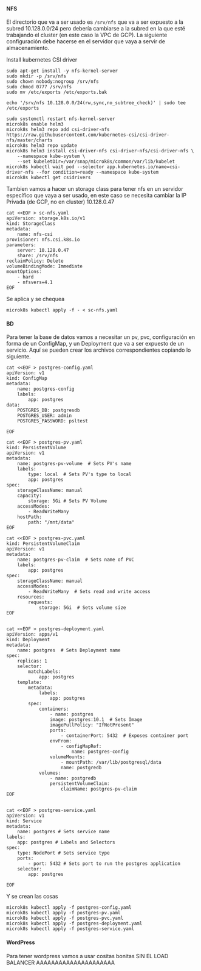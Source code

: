 
#### NFS

El directorio que va a ser usado es `/srv/nfs` que va a ser expuesto a la subred 10.128.0.0/24 pero debería cambiarse a la subred en la que esté trabajando el cluster (en este caso la VPC de GCP). La siguiente configuración debe hacerse en el servidor que vaya a servir de almacenamiento.

Install kubernetes CSI driver

    sudo apt-get install -y nfs-kernel-server
    sudo mkdir -p /srv/nfs
    sudo chown nobody:nogroup /srv/nfs
    sudo chmod 0777 /srv/nfs
    sudo mv /etc/exports /etc/exports.bak

    echo '/srv/nfs 10.128.0.0/24(rw,sync,no_subtree_check)' | sudo tee /etc/exports

    sudo systemctl restart nfs-kernel-server
    microk8s enable helm3
    microk8s helm3 repo add csi-driver-nfs https://raw.githubusercontent.com/kubernetes-csi/csi-driver-nfs/master/charts
    microk8s helm3 repo update
    microk8s helm3 install csi-driver-nfs csi-driver-nfs/csi-driver-nfs \
        --namespace kube-system \
        --set kubeletDir=/var/snap/microk8s/common/var/lib/kubelet
    microk8s kubectl wait pod --selector app.kubernetes.io/name=csi-driver-nfs --for condition=ready --namespace kube-system
    microk8s kubectl get csidrivers

Tambien vamos a hacer un storage class para tener nfs en un servidor específico que vaya a ser usado, en este caso se necesita cambiar la IP Privada (de GCP, no en cluster) 10.128.0.47

    cat <<EOF > sc-nfs.yaml
    apiVersion: storage.k8s.io/v1
    kind: StorageClass
    metadata:
        name: nfs-csi
    provisioner: nfs.csi.k8s.io
    parameters:
        server: 10.128.0.47
        share: /srv/nfs
    reclaimPolicy: Delete
    volumeBindingMode: Immediate
    mountOptions:
        - hard
        - nfsvers=4.1
    EOF

Se aplica y se chequea

    microk8s kubectl apply -f - < sc-nfs.yaml

#### BD

Para tener la base de datos vamos a necesitar un pv, pvc, configuración en forma de un ConfigMap, y un Deployment que va a ser expuesto de un servicio. Aquí se pueden crear los archivos correspondientes copiando lo siguiente.

    cat <<EOF > postgres-config.yaml
    apiVersion: v1
    kind: ConfigMap
    metadata:
        name: postgres-config
        labels:
            app: postgres
    data:
        POSTGRES_DB: postgresdb
        POSTGRES_USER: admin
        POSTGRES_PASSWORD: psltest

    EOF
    
    cat <<EOF > postgres-pv.yaml
    kind: PersistentVolume
    apiVersion: v1
    metadata:
        name: postgres-pv-volume  # Sets PV's name
        labels:
            type: local  # Sets PV's type to local
            app: postgres
    spec:
        storageClassName: manual
        capacity:
            storage: 5Gi # Sets PV Volume
        accessModes:
            - ReadWriteMany
        hostPath:
            path: "/mnt/data"
    EOF

    cat <<EOF > postgres-pvc.yaml
    kind: PersistentVolumeClaim
    apiVersion: v1
    metadata:
        name: postgres-pv-claim  # Sets name of PVC
        labels:
            app: postgres
    spec:
        storageClassName: manual
        accessModes:
            - ReadWriteMany  # Sets read and write access
        resources:
            requests:
                storage: 5Gi  # Sets volume size
    EOF


    cat <<EOF > postgres-deployment.yaml
    apiVersion: apps/v1
    kind: Deployment
    metadata:
        name: postgres  # Sets Deployment name
    spec:
        replicas: 1
        selector:
            matchLabels:
                app: postgres
        template:
            metadata:
                labels:
                    app: postgres
            spec:
                containers:
                    - name: postgres
                    image: postgres:10.1  # Sets Image
                    imagePullPolicy: "IfNotPresent"
                    ports:
                        - containerPort: 5432  # Exposes container port
                    envFrom:
                        - configMapRef:
                            name: postgres-config
                    volumeMounts:
                        - mountPath: /var/lib/postgresql/data
                        name: postgredb
                volumes:
                    - name: postgredb
                    persistentVolumeClaim:
                        claimName: postgres-pv-claim
    EOF

    
    cat <<EOF > postgres-service.yaml
    apiVersion: v1
    kind: Service
    metadata:
        name: postgres # Sets service name
    labels:
        app: postgres # Labels and Selectors
    spec:
        type: NodePort # Sets service type
        ports:
            - port: 5432 # Sets port to run the postgres application
        selector:
            app: postgres

    EOF

Y se crean las cosas

    microk8s kubectl apply -f postgres-config.yaml
    microk8s kubectl apply -f postgres-pv.yaml
    microk8s kubectl apply -f postgres-pvc.yaml
    microk8s kubectl apply -f postgres-deployment.yaml
    microk8s kubectl apply -f postgres-service.yaml

#### WordPress

Para tener wordpress vamos a usar cositas bonitas SIN EL LOAD BALANCER AAAAAAAAAAAAAAAAAAAAA
